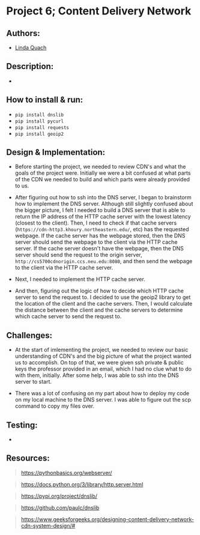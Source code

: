 # Project 6; Content  Delivery Network

## Authors:
- [Linda Quach](https://github.com/linppa)


## Description:
- 


## How to install & run:
- `pip install dnslib`
- `pip install pycurl`
- `pip install requests`
- `pip install geoip2`


## Design & Implementation:
- Before starting the project, we needed to review CDN's and what the goals of
  the project were. Initially we were a bit confused at what parts of the CDN
  we needed to build and which parts were already provided to us. 
  
- After figuring out how to ssh into the DNS server, I began to brainstorm how
  to implement the DNS server. Although still slightly confused about the
  bigger picture, I felt I needed to build a DNS server that is able to
  return the IP address of the HTTP cache server with the lowest latency
  (closest to the client). Then, I need to check if that cache servers
  (`https://cdn-http3.khoury.northeastern.edu/`, etc) has the
  requested webpage. If the cache server has the webpage stored, then the DNS
  server should send the webpage to the client via the HTTP cache server. If
  the cache server doesn't have the webpage, then the DNS server should send
  the request to the origin server, `http://cs5700cdnorigin.ccs.neu.edu:8080`,
  and then send the webpage to the client via the HTTP cache server.

- Next, I needed to implement the HTTP cache server. 

- And then, figuring out the logic of how to decide which HTTP cache server to
  send the request to. I decided to use the geoip2 library to get the location
  of the client and the cache servers. Then, I would calculate the distance
  between the client and the cache servers to determine which cache server to
  send the request to.



## Challenges:
- At the start of imlementing the project, we needed to review our basic
  understanding of CDN's and the big picture of what the project wanted us to
  accomplish. On top of that, we were given ssh private & public keys
  the professor provided in an email, which I had no clue what to do with them,
  initially. After some help, I was able to ssh into the DNS server to start.

- There was a lot of confusing on my part about how to deploy my code on my
  local machine to the DNS server. I was able to figure out the scp command to
  copy my files over.

## Testing:
- 

## Resources:
> https://pythonbasics.org/webserver/

> https://docs.python.org/3/library/http.server.html

> https://pypi.org/project/dnslib/

> https://github.com/paulc/dnslib

> https://www.geeksforgeeks.org/designing-content-delivery-network-cdn-system-design/#

> 
> 

